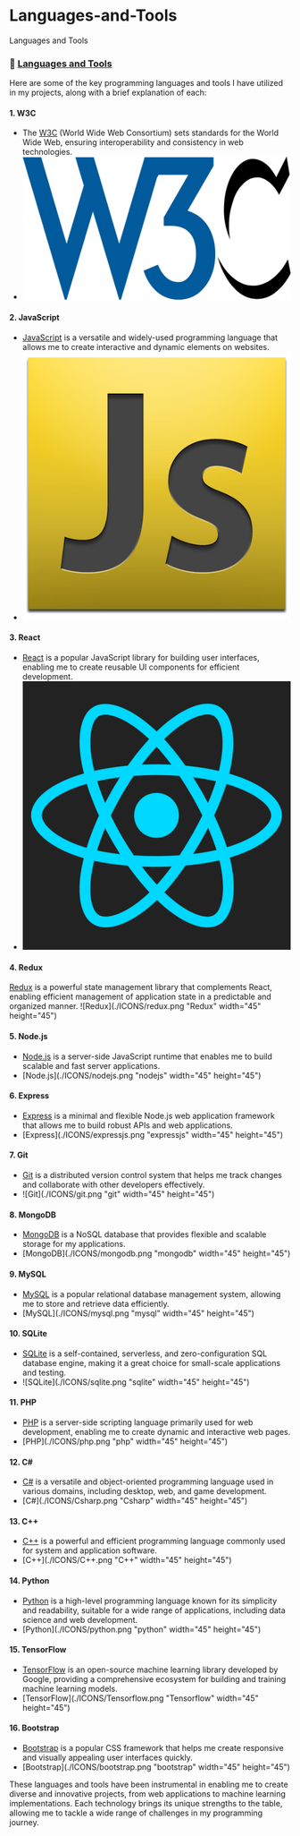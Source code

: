 # Languages-and-Tools
Languages and Tools
### 📖 [Languages and Tools](https://github.com/Eduardoreisboattini/Languages-and-Tools)

Here are some of the key programming languages and tools I have utilized in my projects, along with a brief explanation of each:

#### 1. W3C
- The [W3C](https://w3.org) (World Wide Web Consortium) sets standards for the World Wide Web, ensuring interoperability and consistency in web technologies.
- ![W3C](./ICONS/w3c.png)

#### 2. JavaScript
- [JavaScript](https://developer.mozilla.org/en-US/docs/Web/JavaScript) is a versatile and widely-used programming language that allows me to create interactive and dynamic elements on websites.
- ![JavaScript](./ICONS/javascript.png)

#### 3. React
- [React](https://react.dev/) is a popular JavaScript library for building user interfaces, enabling me to create reusable UI components for efficient development.
- ![React](./ICONS/react.png)

#### 4. Redux
[Redux](https://redux.js.org/) is a powerful state management library that complements React, enabling efficient management of application state in a predictable and organized manner.
![Redux](./ICONS/redux.png "Redux" width="45" height="45")


#### 5. Node.js
- [Node.js](https://nodejs.org/en) is a server-side JavaScript runtime that enables me to build scalable and fast server applications.
- [Node.js](./ICONS/nodejs.png "nodejs" width="45" height="45")

#### 6. Express
- [Express](http://expressjs.com/) is a minimal and flexible Node.js web application framework that allows me to build robust APIs and web applications.
- [Express](./ICONS/expressjs.png "expressjs" width="45" height="45")

#### 7. Git
- [Git](https://git-scm.com/) is a distributed version control system that helps me track changes and collaborate with other developers effectively.
- ![Git](./ICONS/git.png "git" width="45" height="45")

#### 8. MongoDB
- [MongoDB](https://www.mongodb.com/) is a NoSQL database that provides flexible and scalable storage for my applications.
- [MongoDB](./ICONS/mongodb.png "mongodb" width="45" height="45")

#### 9. MySQL
- [MySQL](https://www.mysql.com/) is a popular relational database management system, allowing me to store and retrieve data efficiently.
- [MySQL](./ICONS/mysql.png "mysql" width="45" height="45")

#### 10. SQLite
- [SQLite](https://www.sqlite.org/index.html) is a self-contained, serverless, and zero-configuration SQL database engine, making it a great choice for small-scale applications and testing.
- ![SQLite](./ICONS/sqlite.png "sqlite" width="45" height="45")

#### 11. PHP
- [PHP](https://www.php.net) is a server-side scripting language primarily used for web development, enabling me to create dynamic and interactive web pages.
- [PHP](./ICONS/php.png "php" width="45" height="45")

#### 12. C#
- [C#](https://dotnet.microsoft.com/en-us/languages/csharp) is a versatile and object-oriented programming language used in various domains, including desktop, web, and game development.
- [C#](./ICONS/Csharp.png "Csharp" width="45" height="45")

#### 13. C++
- [C++](https://learn.microsoft.com/en-us/cpp/cpp) is a powerful and efficient programming language commonly used for system and application software.
- [C++](./ICONS/C++.png "C++" width="45" height="45")

#### 14. Python
- [Python](https://www.python.org/) is a high-level programming language known for its simplicity and readability, suitable for a wide range of applications, including data science and web development.
- [Python](./ICONS/python.png "python" width="45" height="45")

#### 15. TensorFlow
- [TensorFlow](https://www.tensorflow.org/) is an open-source machine learning library developed by Google, providing a comprehensive ecosystem for building and training machine learning models.
- [TensorFlow](./ICONS/Tensorflow.png "Tensorflow" width="45" height="45")

#### 16. Bootstrap
- [Bootstrap](https://getbootstrap.com/) is a popular CSS framework that helps me create responsive and visually appealing user interfaces quickly.
- [Bootstrap](./ICONS/bootstrap.png "bootstrap" width="45" height="45")

These languages and tools have been instrumental in enabling me to create diverse and innovative projects, from web applications to machine learning implementations. Each technology brings its unique strengths to the table, allowing me to tackle a wide range of challenges in my programming journey.
